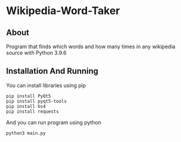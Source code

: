 # Wikipedia-Word-Taker
## About
Program that finds which words and how many times in any wikipedia source with Python 3.9.6
## Installation And Running
You can install libraries using pip
```
pip install PyQt5
pip install pyqt5-tools
pip install bs4
pip install requests
```

And you can run program using python
```
python3 main.py
```
